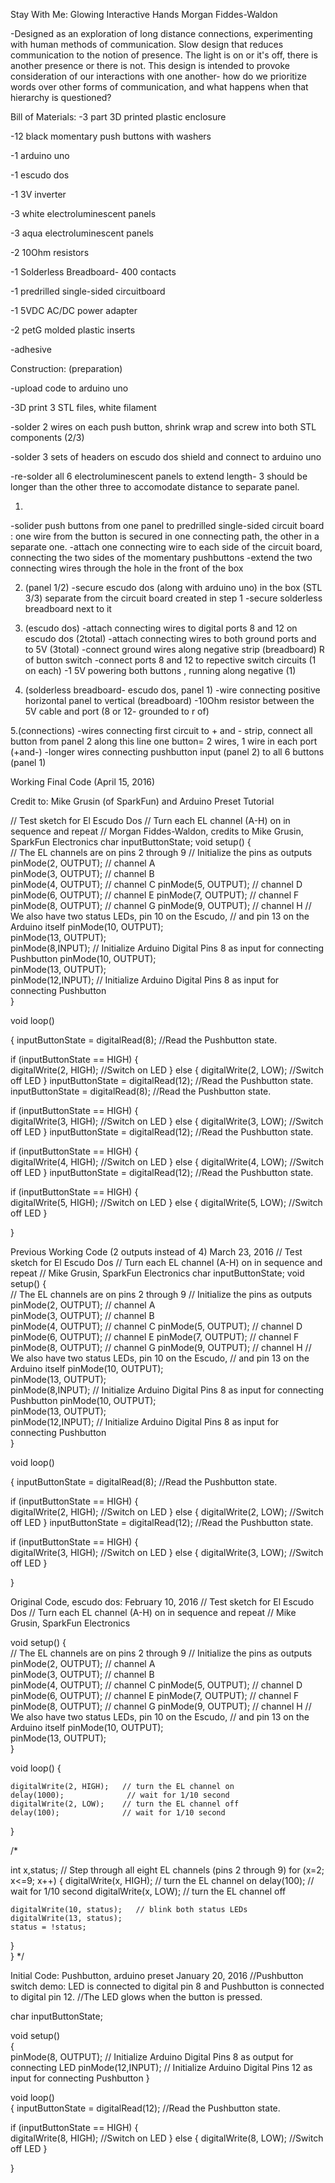 Stay With Me: Glowing Interactive Hands 
Morgan Fiddes-Waldon

-Designed as an exploration of long distance connections, experimenting with human methods of communication. Slow design that reduces communication to the notion of presence. The light is on or it's off, there is another presence or there is not. This design is intended to provoke consideration of our interactions with one another- how do we prioritize words over other forms of communication, and what happens when that hierarchy is questioned?

Bill of Materials:
-3 part 3D printed plastic enclosure 

-12 black momentary push buttons with washers

-1 arduino uno 

-1 escudo dos 

-1 3V inverter 

-3 white electroluminescent panels 

-3 aqua electroluminescent panels

-2 10Ohm resistors 

-1 Solderless Breadboard- 400 contacts

-1 predrilled single-sided circuitboard 

-1 5VDC AC/DC power adapter 

-2 petG molded plastic inserts 

-adhesive

Construction: 
(preparation) 

-upload code to arduino uno

-3D print 3 STL files, white filament 

-solder 2 wires on each push button, shrink wrap and screw into both STL components (2/3) 

-solder 3 sets of headers on escudo dos shield and connect to arduino uno

-re-solder all 6 electroluminescent panels to extend length- 3 should be longer than the other three to accomodate distance to
separate panel.

1. 
-solider push buttons from one panel to predrilled single-sided circuit board : one wire from the button is secured in one connecting path, the other in a separate one.
-attach one connecting wire to each side of the circuit board, connecting the two sides of the momentary pushbuttons
-extend the two connecting wires through the hole in the front of the box 

2. (panel 1/2) 
-secure escudo dos (along with arduino uno) in the box (STL 3/3) separate from the circuit board created in step 1
-secure solderless breadboard next to it 

3. (escudo dos) 
-attach connecting wires to digital ports 8 and 12 on escudo dos (2total)
-attach connecting wires to both ground ports and to 5V (3total) 
-connect ground wires along negative strip (breadboard) R of button switch
-connect ports 8 and 12 to repective switch circuits (1 on each) 
-1 5V powering both buttons , running along negative (1) 

4. (solderless breadboard- escudo dos, panel 1) 
-wire connecting positive horizontal panel to vertical (breadboard) 
-10Ohm resistor between the 5V cable and port (8 or 12- grounded to r of) 

5.(connections) 
-wires connecting first circuit to + and - strip, connect all button from panel 2 along this line
one button= 2 wires, 1 wire in each port (+and-) 
-longer wires connecting pushbutton input (panel 2) to all 6 buttons (panel 1) 

Working Final Code (April 15, 2016)

Credit to: Mike Grusin (of SparkFun) and Arduino Preset Tutorial

// Test sketch for El Escudo Dos
// Turn each EL channel (A-H) on in sequence and repeat
// Morgan Fiddes-Waldon, credits to Mike Grusin, SparkFun Electronics
char inputButtonState;
void setup() {                
  // The EL channels are on pins 2 through 9
  // Initialize the pins as outputs
  pinMode(2, OUTPUT);  // channel A  
  pinMode(3, OUTPUT);  // channel B   
  pinMode(4, OUTPUT);  // channel C
  pinMode(5, OUTPUT);  // channel D    
  pinMode(6, OUTPUT);  // channel E
  pinMode(7, OUTPUT);  // channel F
  pinMode(8, OUTPUT);  // channel G
  pinMode(9, OUTPUT);  // channel H
  // We also have two status LEDs, pin 10 on the Escudo, 
  // and pin 13 on the Arduino itself
  pinMode(10, OUTPUT);     
  pinMode(13, OUTPUT);   
  pinMode(8,INPUT);         // Initialize Arduino Digital Pins 8 as input for connecting Pushbutton
   pinMode(10, OUTPUT);     
  pinMode(13, OUTPUT);   
  pinMode(12,INPUT);         // Initialize Arduino Digital Pins 8 as input for connecting Pushbutton  
}

void loop() 

{
  inputButtonState = digitalRead(8); //Read the Pushbutton state.
 
  if (inputButtonState == HIGH) 
  {     
    digitalWrite(2, HIGH);  //Switch on LED
  } 
  else 
  {
    digitalWrite(2, LOW);   //Switch off LED
  }
    inputButtonState = digitalRead(12); //Read the Pushbutton state.
    inputButtonState = digitalRead(8); //Read the Pushbutton state.
 
  if (inputButtonState == HIGH) 
  {     
    digitalWrite(3, HIGH);  //Switch on LED
  } 
  else 
  {
    digitalWrite(3, LOW);   //Switch off LED
  }
    inputButtonState = digitalRead(12); //Read the Pushbutton state.
 
  if (inputButtonState == HIGH) 
  {     
    digitalWrite(4, HIGH);  //Switch on LED
  } 
  else 
  {
    digitalWrite(4, LOW);   //Switch off LED
  }
      inputButtonState = digitalRead(12); //Read the Pushbutton state.
 
  if (inputButtonState == HIGH) 
  {     
    digitalWrite(5, HIGH);  //Switch on LED
  } 
  else 
  {
    digitalWrite(5, LOW);   //Switch off LED
  }


}
 
Previous Working Code (2 outputs instead of 4) 
March 23, 2016
// Test sketch for El Escudo Dos
// Turn each EL channel (A-H) on in sequence and repeat
// Mike Grusin, SparkFun Electronics
char inputButtonState;
void setup() {                
  // The EL channels are on pins 2 through 9
  // Initialize the pins as outputs
  pinMode(2, OUTPUT);  // channel A  
  pinMode(3, OUTPUT);  // channel B   
  pinMode(4, OUTPUT);  // channel C
  pinMode(5, OUTPUT);  // channel D    
  pinMode(6, OUTPUT);  // channel E
  pinMode(7, OUTPUT);  // channel F
  pinMode(8, OUTPUT);  // channel G
  pinMode(9, OUTPUT);  // channel H
  // We also have two status LEDs, pin 10 on the Escudo, 
  // and pin 13 on the Arduino itself
  pinMode(10, OUTPUT);     
  pinMode(13, OUTPUT);   
  pinMode(8,INPUT);         // Initialize Arduino Digital Pins 8 as input for connecting Pushbutton
   pinMode(10, OUTPUT);     
  pinMode(13, OUTPUT);   
  pinMode(12,INPUT);         // Initialize Arduino Digital Pins 8 as input for connecting Pushbutton  
}

void loop() 

{
  inputButtonState = digitalRead(8); //Read the Pushbutton state.
 
  if (inputButtonState == HIGH) 
  {     
    digitalWrite(2, HIGH);  //Switch on LED
  } 
  else 
  {
    digitalWrite(2, LOW);   //Switch off LED
  }
    inputButtonState = digitalRead(12); //Read the Pushbutton state.
 
  if (inputButtonState == HIGH) 
  {     
    digitalWrite(3, HIGH);  //Switch on LED
  } 
  else 
  {
    digitalWrite(3, LOW);   //Switch off LED
  }


}

Original Code, escudo dos:
February 10, 2016
// Test sketch for El Escudo Dos
// Turn each EL channel (A-H) on in sequence and repeat
// Mike Grusin, SparkFun Electronics

void setup() {                
  // The EL channels are on pins 2 through 9
  // Initialize the pins as outputs
  pinMode(2, OUTPUT);  // channel A  
  pinMode(3, OUTPUT);  // channel B   
  pinMode(4, OUTPUT);  // channel C
  pinMode(5, OUTPUT);  // channel D    
  pinMode(6, OUTPUT);  // channel E
  pinMode(7, OUTPUT);  // channel F
  pinMode(8, OUTPUT);  // channel G
  pinMode(9, OUTPUT);  // channel H
  // We also have two status LEDs, pin 10 on the Escudo, 
  // and pin 13 on the Arduino itself
  pinMode(10, OUTPUT);     
  pinMode(13, OUTPUT);    
}

void loop() 
{

    digitalWrite(2, HIGH);   // turn the EL channel on
    delay(1000);              // wait for 1/10 second
    digitalWrite(2, LOW);    // turn the EL channel off 
    delay(100);              // wait for 1/10 second


}

  
/*  
  
  int x,status;
  // Step through all eight EL channels (pins 2 through 9)
  for (x=2; x<=9; x++)
  {
    digitalWrite(x, HIGH);   // turn the EL channel on
    delay(100);              // wait for 1/10 second
    digitalWrite(x, LOW);    // turn the EL channel off

    digitalWrite(10, status);   // blink both status LEDs
    digitalWrite(13, status);
    status = !status; 
  }  
}
*/

Initial Code: Pushbutton, arduino preset 
January 20, 2016
//Pushbutton switch demo: LED is connected to digital pin 8 and Pushbutton is connected to digital pin 12. 
//The LED glows when the button is pressed.
 
char inputButtonState;
 
void setup()   
{                
  pinMode(8, OUTPUT);        // Initialize Arduino Digital Pins 8 as output for connecting LED
  pinMode(12,INPUT);         // Initialize Arduino Digital Pins 12 as input for connecting Pushbutton
}
 
 
void loop()                     
{
  inputButtonState = digitalRead(12); //Read the Pushbutton state.
 
  if (inputButtonState == HIGH) 
  {     
    digitalWrite(8, HIGH);  //Switch on LED
  } 
  else 
  {
    digitalWrite(8, LOW);   //Switch off LED
  }
 
}



